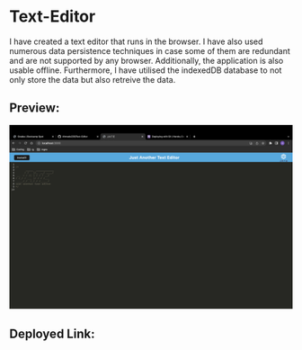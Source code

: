 # Text-Editor

I have created a text editor that runs in the browser. I have also used numerous data persistence techniques in case some of them are redundant and are not supported by any browser. Additionally, the application is also usable offline. Furthermore, I have utilised the indexedDB database to not only store the data but also retreive the data.

## Preview:

<img src="./assets/images/preview.png" alt="" />

## Deployed Link:
